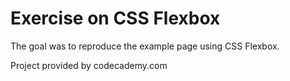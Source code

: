 # Exercise on **CSS Flexbox**  
  
The goal was to reproduce the example page using CSS Flexbox.  
  
Project provided by codecademy.com